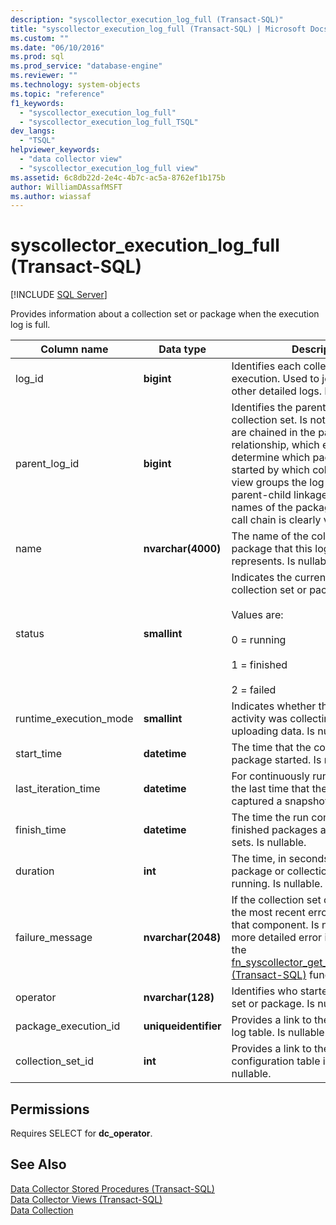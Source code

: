 ```yaml
---
description: "syscollector_execution_log_full (Transact-SQL)"
title: "syscollector_execution_log_full (Transact-SQL) | Microsoft Docs"
ms.custom: ""
ms.date: "06/10/2016"
ms.prod: sql
ms.prod_service: "database-engine"
ms.reviewer: ""
ms.technology: system-objects
ms.topic: "reference"
f1_keywords: 
  - "syscollector_execution_log_full"
  - "syscollector_execution_log_full_TSQL"
dev_langs: 
  - "TSQL"
helpviewer_keywords: 
  - "data collector view"
  - "syscollector_execution_log_full view"
ms.assetid: 6c8db22d-2e4c-4b7c-ac5a-8762ef1b175b
author: WilliamDAssafMSFT
ms.author: wiassaf
---
```

# syscollector_execution_log_full (Transact-SQL)
[!INCLUDE [SQL Server](../../includes/applies-to-version/sqlserver.md)]

  Provides information about a collection set or package when the execution log is full.  
  
|Column name|Data type|Description|  
|-----------------|---------------|-----------------|  
|log_id|**bigint**|Identifies each collection set execution. Used to join this view with other detailed logs. Is nullable.|  
|parent_log_id|**bigint**|Identifies the parent package or collection set. Is not nullable. The IDs are chained in the parent-child relationship, which enables you to determine which package was started by which collection set. This view groups the log entries by their parent-child linkage and indents the names of the packages so that the call chain is clearly visible.|  
|name|**nvarchar(4000)**|The name of the collection set or package that this log entry represents. Is nullable.|  
|status|**smallint**|Indicates the current status of the collection set or package. Is nullable.<br /><br /> Values are:<br /><br /> 0 = running<br /><br /> 1 = finished<br /><br /> 2 = failed|  
|runtime_execution_mode|**smallint**|Indicates whether the collection set activity was collecting data or uploading data. Is nullable.|  
|start_time|**datetime**|The time that the collection set or package started. Is nullable.|  
|last_iteration_time|**datetime**|For continuously running packages, the last time that the package captured a snapshot. Is nullable.|  
|finish_time|**datetime**|The time the run completed for finished packages and collection sets. Is nullable.|  
|duration|**int**|The time, in seconds, that the package or collection set has been running. Is nullable.|  
|failure_message|**nvarchar(2048)**|If the collection set or package failed, the most recent error message for that component. Is nullable. To obtain more detailed error information, use the [fn_syscollector_get_execution_details &#40;Transact-SQL&#41;](../../relational-databases/system-functions/fn-syscollector-get-execution-details-transact-sql.md) function.|  
|operator|**nvarchar(128)**|Identifies who started the collection set or package. Is nullable.|  
|package_execution_id|**uniqueidentifier**|Provides a link to the [!INCLUDE[ssIS](../../includes/ssis-md.md)] log table. Is nullable.|  
|collection_set_id|**int**|Provides a link to the data collection configuration table in msdb. Is nullable.|  
  
## Permissions  
 Requires SELECT for **dc_operator**.  
  
## See Also  
 [Data Collector Stored Procedures &#40;Transact-SQL&#41;](../../relational-databases/system-stored-procedures/data-collector-stored-procedures-transact-sql.md)   
 [Data Collector Views &#40;Transact-SQL&#41;](../../relational-databases/system-catalog-views/data-collector-views-transact-sql.md)   
 [Data Collection](../../relational-databases/data-collection/data-collection.md)  
  
  
